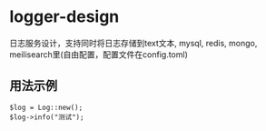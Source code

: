 # logger-design
日志服务设计，支持同时将日志存储到text文本, mysql, redis, mongo, meilisearch里(自由配置，配置文件在config.toml)

## 用法示例
```
$log = Log::new();
$log->info("测试");
```
